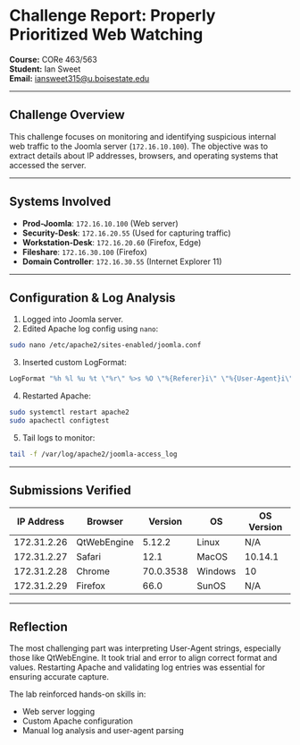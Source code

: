 # Challenge Report: Properly Prioritized Web Watching  
**Course:** CORe 463/563  
**Student:** Ian Sweet  
**Email:** iansweet315@u.boisestate.edu  

---

## Challenge Overview

This challenge focuses on monitoring and identifying suspicious internal web traffic to the Joomla server (`172.16.10.100`). The objective was to extract details about IP addresses, browsers, and operating systems that accessed the server.

---

## Systems Involved

- **Prod-Joomla**: `172.16.10.100` (Web server)
- **Security-Desk**: `172.16.20.55` (Used for capturing traffic)
- **Workstation-Desk**: `172.16.20.60` (Firefox, Edge)
- **Fileshare**: `172.16.30.100` (Firefox)
- **Domain Controller**: `172.16.30.55` (Internet Explorer 11)

---

## Configuration & Log Analysis

1. Logged into Joomla server.
2. Edited Apache log config using `nano`:
```bash
sudo nano /etc/apache2/sites-enabled/joomla.conf
```
3. Inserted custom LogFormat:
```apache
LogFormat "%h %l %u %t \"%r\" %>s %O \"%{Referer}i\" \"%{User-Agent}i\"" combined
```
4. Restarted Apache:
```bash
sudo systemctl restart apache2
sudo apachectl configtest
```
5. Tail logs to monitor:
```bash
tail -f /var/log/apache2/joomla-access_log
```

---

## Submissions Verified

| IP Address     | Browser        | Version      | OS       | OS Version |
|----------------|----------------|--------------|----------|-------------|
| 172.31.2.26    | QtWebEngine    | 5.12.2       | Linux    | N/A         |
| 172.31.2.27    | Safari         | 12.1         | MacOS    | 10.14.1     |
| 172.31.2.28    | Chrome         | 70.0.3538    | Windows  | 10          |
| 172.31.2.29    | Firefox        | 66.0         | SunOS    | N/A         |

---

## Reflection

The most challenging part was interpreting User-Agent strings, especially those like QtWebEngine. It took trial and error to align correct format and values. Restarting Apache and validating log entries was essential for ensuring accurate capture.

The lab reinforced hands-on skills in:
- Web server logging
- Custom Apache configuration
- Manual log analysis and user-agent parsing
